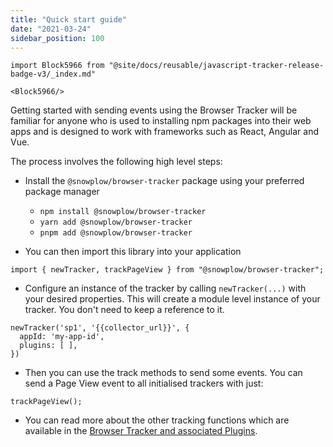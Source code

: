 ```yaml
---
title: "Quick start guide"
date: "2021-03-24"
sidebar_position: 100
---
```


```mdx-code-block
import Block5966 from "@site/docs/reusable/javascript-tracker-release-badge-v3/_index.md"

<Block5966/>
```

Getting started with sending events using the Browser Tracker will be familiar for anyone who is used to installing npm packages into their web apps and is designed to work with frameworks such as React, Angular and Vue.

The process involves the following high level steps:

- Install the `@snowplow/browser-tracker` package using your preferred package manager
    - `npm install @snowplow/browser-tracker`
    - `yarn add @snowplow/browser-tracker`
    - `pnpm add @snowplow/browser-tracker`

- You can then import this library into your application

```
import { newTracker, trackPageView } from "@snowplow/browser-tracker";
```

- Configure an instance of the tracker by calling `newTracker(...)` with your desired properties. This will create a module level instance of your tracker. You don't need to keep a reference to it.

```
newTracker('sp1', '{{collector_url}}', { 
  appId: 'my-app-id', 
  plugins: [ ],
})
```

- Then you can use the track methods to send some events. You can send a Page View event to all initialised trackers with just:

```
trackPageView();
```

- You can read more about the other tracking functions which are available in the [Browser Tracker and associated Plugins](/docs/collecting-data/collecting-from-own-applications/javascript-trackers/browser-tracker/browser-tracker-v3-reference/index.md).
